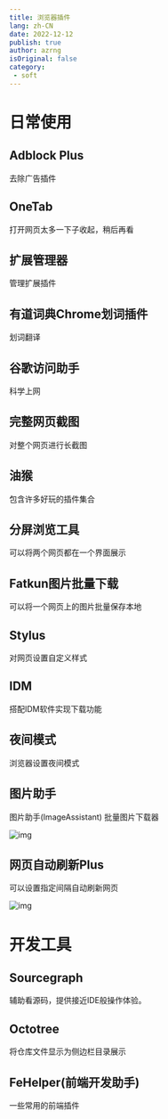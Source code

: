```yaml
---
title: 浏览器插件
lang: zh-CN
date: 2022-12-12
publish: true
author: azrng
isOriginal: false
category:
 - soft
---
```

# 日常使用

## Adblock Plus

去除广告插件

## OneTab

打开网页太多一下子收起，稍后再看

## 扩展管理器

管理扩展插件

## 有道词典Chrome划词插件

划词翻译

## 谷歌访问助手

科学上网

## 完整网页截图

对整个网页进行长截图

## 油猴

包含许多好玩的插件集合

## 分屏浏览工具

可以将两个网页都在一个界面展示

## Fatkun图片批量下载

可以将一个网页上的图片批量保存本地

## Stylus

对网页设置自定义样式

## IDM

搭配IDM软件实现下载功能

## 夜间模式

浏览器设置夜间模式

## 图片助手

图片助手(ImageAssistant) 批量图片下载器

![img](https://cdn.jsdelivr.net/gh/azrng/file/blog202212122210772.png)

## 网页自动刷新Plus

可以设置指定间隔自动刷新网页

![img](https://cdn.jsdelivr.net/gh/azrng/file/blog202212122211567.png)

# 开发工具

## Sourcegraph

辅助看源码，提供接近IDE般操作体验。

## Octotree

将仓库文件显示为侧边栏目录展示

## FeHelper(前端开发助手)

一些常用的前端插件

### 